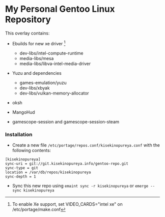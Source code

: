 # My Personal Gentoo Linux Repository

This overlay contains:

- Ebuilds for new xe driver [^1]
    - dev-libs/intel-compute-runtime
    - media-libs/mesa
    - media-libs/libva-intel-media-driver

- Yuzu and dependencies
    - games-emulation/yuzu
    - dev-libs/xbyak
    - dev-libs/vulkan-memory-allocator

- oksh
- MangoHud
- gamescope-session and gamescope-session-steam


### Installation
  - Create a new file `/etc/portage/repos.conf/kisekinopureya.conf` with the following contents:
```
[kisekinopureya]
sync-uri = git://git.kisekinopureya.info/gentoo-repo.git
sync-type = git
location = /var/db/repos/kisekinopureya
sync-depth = 1
```
  - Sync this new repo using `emaint sync -r kisekinopureya` or `emerge --sync kisekinopureya`

[^1]: To enable Xe support, set VIDEO_CARDS="intel xe" on /etc/portage/make.conf
